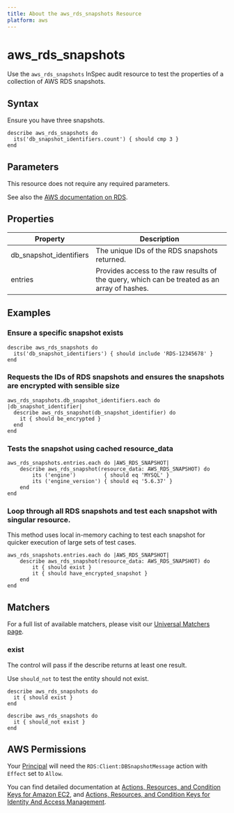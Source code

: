 ```yaml
---
title: About the aws_rds_snapshots Resource
platform: aws
---
```


# aws_rds_snapshots

Use the `aws_rds_snapshots` InSpec audit resource to test the properties of a collection of AWS RDS snapshots.

## Syntax

 Ensure you have three snapshots.

    describe aws_rds_snapshots do
      its('db_snapshot_identifiers.count') { should cmp 3 }
    end

## Parameters

This resource does not require any required parameters.

See also the [AWS documentation on RDS](https://docs.aws.amazon.com/rds/?id=docs_gateway).

## Properties

|Property                     | Description|
| ---                         | --- |
|db_snapshot_identifiers    | The unique IDs of the RDS snapshots returned. |
|entries                      | Provides access to the raw results of the query, which can be treated as an array of hashes. |

## Examples

### Ensure a specific snapshot exists

    describe aws_rds_snapshots do
      its('db_snapshot_identifiers') { should include 'RDS-12345678' }
    end

### Requests the IDs of RDS snapshots and ensures the snapshots are encrypted with sensible size

    aws_rds_snapshots.db_snapshot_identifiers.each do |db_snapshot_identifier|
      describe aws_rds_snapshot(db_snapshot_identifier) do
        it { should be_encrypted }
      end
    end

### Tests the snapshot using cached resource_data

    aws_rds_snapshots.entries.each do |AWS_RDS_SNAPSHOT|
        describe aws_rds_snapshot(resource_data: AWS_RDS_SNAPSHOT) do
            its ('engine')         { should eq 'MYSQL' }
            its ('engine_version') { should eq '5.6.37' }
        end
    end

### Loop through all RDS snapshots and test each snapshot with singular resource.

This method uses local in-memory caching to test each snapshot for quicker execution of large sets of test cases.

    aws_rds_snapshots.entries.each do |AWS_RDS_SNAPSHOT|
        describe aws_rds_snapshot(resource_data: AWS_RDS_SNAPSHOT) do
            it { should exist }
            it { should have_encrypted_snapshot }
        end
    end

## Matchers

For a full list of available matchers, please visit our [Universal Matchers page](https://www.inspec.io/docs/reference/matchers/).

### exist

The control will pass if the describe returns at least one result.

Use `should_not` to test the entity should not exist.

    describe aws_rds_snapshots do
      it { should exist }
    end

    describe aws_rds_snapshots do
      it { should_not exist }
    end

## AWS Permissions

Your [Principal](https://docs.aws.amazon.com/IAM/latest/UserGuide/intro-structure.html#intro-structure-principal) will need the `RDS:Client:DBSnapshotMessage` action with `Effect` set to `Allow`.

You can find detailed documentation at [Actions, Resources, and Condition Keys for Amazon EC2](https://docs.aws.amazon.com/IAM/latest/UserGuide/list_amazonec2.html), and [Actions, Resources, and Condition Keys for Identity And Access Management](https://docs.aws.amazon.com/IAM/latest/UserGuide/list_identityandaccessmanagement.html).
